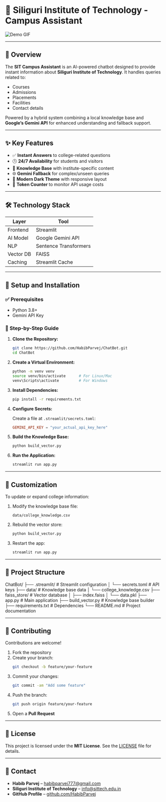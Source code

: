 # 🤖 Siliguri Institute of Technology - Campus Assistant

![Demo GIF](https://demo.gif) <!-- Replace with actual link -->

---

## 📘 Overview

The **SIT Campus Assistant** is an AI-powered chatbot designed to provide instant information about **Siliguri Institute of Technology**. It handles queries related to:

- Courses  
- Admissions  
- Placements  
- Facilities  
- Contact details  

Powered by a hybrid system combining a local knowledge base and **Google’s Gemini API** for enhanced understanding and fallback support.

---

## ✨ Key Features

- ✅ **Instant Answers** to college-related questions  
- 🕒 **24/7 Availability** for students and visitors  
- 🧠 **Knowledge Base** with institute-specific content  
- 🌐 **Gemini Fallback** for complex/unseen queries  
- 🌙 **Modern Dark Theme** with responsive layout  
- 💬 **Token Counter** to monitor API usage costs  

---

## 🛠️ Technology Stack

| Layer       | Tool                     |
|-------------|--------------------------|
| Frontend    | Streamlit                |
| AI Model    | Google Gemini API        |
| NLP         | Sentence Transformers    |
| Vector DB   | FAISS                    |
| Caching     | Streamlit Cache          |

---

## 🚀 Setup and Installation

### ✅ Prerequisites

- Python 3.8+
- Gemini API Key

### 🔧 Step-by-Step Guide

1. **Clone the Repository:**
    ```bash
    git clone https://github.com/HabibParvej/ChatBot.git
    cd ChatBot
    ```

2. **Create a Virtual Environment:**
    ```bash
    python -m venv venv
    source venv/bin/activate      # For Linux/Mac
    venv\Scripts\activate         # For Windows
    ```

3. **Install Dependencies:**
    ```bash
    pip install -r requirements.txt
    ```

4. **Configure Secrets:**

    Create a file at `.streamlit/secrets.toml`:
    ```toml
    GEMINI_API_KEY = "your_actual_api_key_here"
    ```

5. **Build the Knowledge Base:**
    ```bash
    python build_vector.py
    ```

6. **Run the Application:**
    ```bash
    streamlit run app.py
    ```

---

## 🎨 Customization

To update or expand college information:

1. Modify the knowledge base file:
    ```
    data/college_knowledge.csv
    ```

2. Rebuild the vector store:
    ```bash
    python build_vector.py
    ```

3. Restart the app:
    ```bash
    streamlit run app.py
    ```

---

## 📁 Project Structure

ChatBot/
├── .streamlit/ # Streamlit configuration
│ └── secrets.toml # API keys
├── data/ # Knowledge base data
│ └── college_knowledge.csv
├── faiss_store/ # Vector database
│ ├── index.faiss
│ └── data.pkl
├── app.py # Main application
├── build_vector.py # Knowledge base builder
├── requirements.txt # Dependencies
└── README.md # Project documentation

---

## 🤝 Contributing

Contributions are welcome!

1. Fork the repository  
2. Create your branch:  
    ```bash
    git checkout -b feature/your-feature
    ```
3. Commit your changes:  
    ```bash
    git commit -am "Add some feature"
    ```
4. Push the branch:  
    ```bash
    git push origin feature/your-feature
    ```
5. Open a **Pull Request**

---

## 📄 License

This project is licensed under the **MIT License**. See the [LICENSE](LICENSE) file for details.

---

## 📧 Contact

- **Habib Parvej** – [habibparvej777@gmail.com](mailto:habibparvej777@gmail.com)  
- **Siliguri Institute of Technology** – [info@sittech.edu.in](mailto:info@sittech.edu.in)  
- **GitHub Profile** – [github.com/HabibParvej](https://github.com/HabibParvej)

